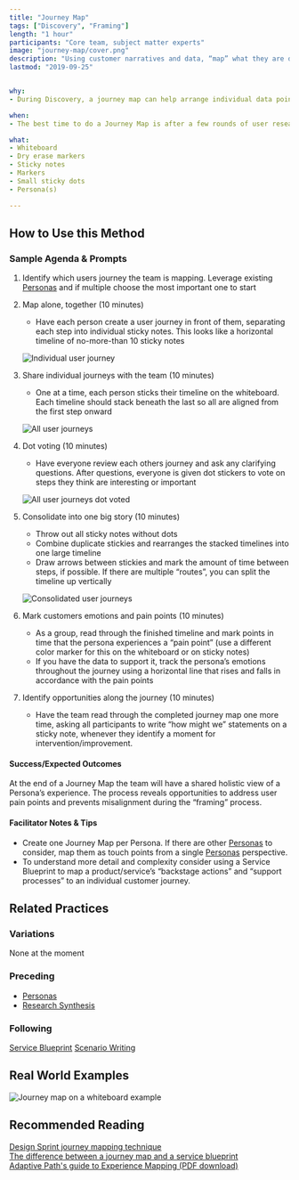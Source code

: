 ```yaml
---
title: "Journey Map"
tags: ["Discovery", "Framing"]
length: "1 hour"
participants: "Core team, subject matter experts"
image: "journey-map/cover.png"
description: "Using customer narratives and data, “map” what they are doing, thinking, feeling and interacting with over a set period of time."
lastmod: "2019-09-25"


why:
- During Discovery, a journey map can help arrange individual data points into chronological order. During Framing, the team can return to a journey map to identify the point in the journey when a proposed solution will be used by a customer.

when:
- The best time to do a Journey Map is after a few rounds of user research, when synthesizing data into insights. Alternatively, Journey Maps can be used to align the stakeholder’s vision of a Customer Journey, before starting User Research. During Framing, the map can be modified to match a “future” state where the proposed solution exists.

what:
- Whiteboard
- Dry erase markers
- Sticky notes
- Markers
- Small sticky dots
- Persona(s)

---
```

## How to Use this Method
### Sample Agenda & Prompts
1. Identify which users journey the team is mapping. Leverage existing [Personas](/practices/personas) and if multiple choose the most important one to start

1. Map alone, together (10 minutes)
   - Have each person create a user journey in front of them, separating each step into individual sticky notes. This looks like a horizontal timeline of no-more-than 10 sticky notes

   ![Individual user journey](/images/practices/journey-map/Step-1.png)

1. Share individual journeys with the team (10 minutes)
   - One at a time, each person sticks their timeline on the whiteboard. Each timeline should stack beneath the last so all are aligned from the first step onward

   ![All user journeys](/images/practices/journey-map/Step-2.png)

1. Dot voting (10 minutes)
   - Have everyone review each others journey and ask any clarifying questions. After questions, everyone is given dot stickers to vote on steps they think are interesting or important

   ![All user journeys dot voted](/images/practices/journey-map/Step-3.png)

1. Consolidate into one big story (10 minutes)
   - Throw out all sticky notes without dots
   - Combine duplicate stickies and rearranges the stacked timelines into one large timeline
   - Draw arrows between stickies and mark the amount of time between steps, if possible. If there are multiple “routes”, you can split the timeline up vertically

   ![Consolidated user journeys](/images/practices/journey-map/Step-4.png)

1. Mark customers emotions and pain points (10 minutes)
   - As a group, read through the finished timeline and mark points in time that the persona experiences a “pain point” (use a different color marker for this on the whiteboard or on sticky notes)
   - If you have the data to support it, track the persona’s emotions throughout the journey using a horizontal line that rises and falls in accordance with the pain points

1. Identify opportunities along the journey (10 minutes)
   - Have the team read through the completed journey map one more time, asking all participants to write “how might we” statements on a sticky note, whenever they identify a moment for intervention/improvement.

#### Success/Expected Outcomes
At the end of a Journey Map the team will have a shared holistic view of a Persona’s experience. The process reveals opportunities to address user pain points and prevents misalignment during the “framing” process.

#### Facilitator Notes & Tips

- Create one Journey Map per Persona. If there are other [Personas](/practices/personas)
 to consider, map them as touch points from a single [Personas](/practices/personas) perspective.
- To understand more detail and complexity consider using a Service Blueprint to map a product/service’s “backstage actions” and “support processes” to an individual customer journey.

## Related Practices

### Variations

None at the moment

### Preceding
- [Personas](/practices/personas)
- [Research Synthesis](/practices/research-synthesis)

### Following
[Service Blueprint](/practices/service-blueprint)
[Scenario Writing](/practices/scenario-writing)

## Real World Examples

![Journey map on a whiteboard example](/images/practices/journey-map/example-1.jpg)

## Recommended Reading

[Design Sprint journey mapping technique](https://sprintstories.com/the-design-sprint-note-n-map-a9bf0ca88f51)  
[The difference between a journey map and a service blueprint](https://blog.practicalservicedesign.com/the-difference-between-a-journey-map-and-a-service-blueprint-31a6e24c4a6c)  
[Adaptive Path's guide to Experience Mapping (PDF download)](https://adaptivepath.s3.amazonaws.com/apguide/download/Adaptive_Paths_Guide_to_Experience_Mapping.pdf)
